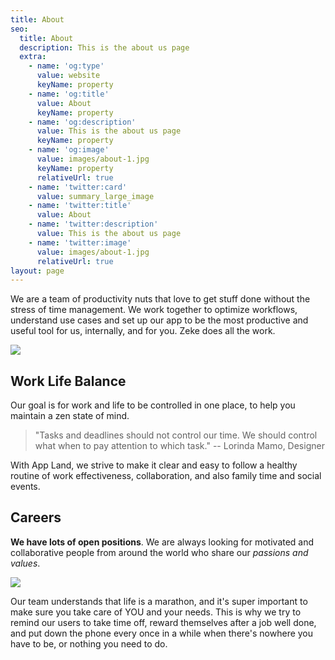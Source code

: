 ```yaml
---
title: About
seo:
  title: About
  description: This is the about us page
  extra:
    - name: 'og:type'
      value: website
      keyName: property
    - name: 'og:title'
      value: About
      keyName: property
    - name: 'og:description'
      value: This is the about us page
      keyName: property
    - name: 'og:image'
      value: images/about-1.jpg
      keyName: property
      relativeUrl: true
    - name: 'twitter:card'
      value: summary_large_image
    - name: 'twitter:title'
      value: About
    - name: 'twitter:description'
      value: This is the about us page
    - name: 'twitter:image'
      value: images/about-1.jpg
      relativeUrl: true
layout: page
---
```

We are a team of productivity nuts that love to get stuff done without the stress of time management. We work together to optimize workflows, understand use cases and set up our app to be the most productive and useful tool for us, internally, and for you. Zeke does all the work.

![](/images/team.jpg)

## Work Life Balance

Our goal is for work and life to be controlled in one place, to help you maintain a zen state of mind.

> "Tasks and deadlines should not control our time. We should control what when to pay attention to which task." -- Lorinda Mamo, Designer

With App Land, we strive to make it clear and easy to follow a healthy routine of work effectiveness, collaboration, and also family time and social events.

## Careers

**We have lots of open positions**. We are always looking for motivated and collaborative people from around the world who share our *passions and values*.

![](/images/team-2.jpg)

Our team understands that life is a marathon, and it's super important to make sure you take care of YOU and your needs. This is why we try to remind our users to take time off, reward themselves after a job well done, and put down the phone every once in a while when there's nowhere you have to be, or nothing you need to do.
